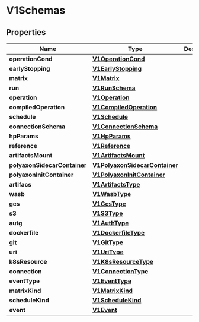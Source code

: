 

# V1Schemas

## Properties

Name | Type | Description | Notes
------------ | ------------- | ------------- | -------------
**operationCond** | [**V1OperationCond**](V1OperationCond.md) |  |  [optional]
**earlyStopping** | [**V1EarlyStopping**](V1EarlyStopping.md) |  |  [optional]
**matrix** | [**V1Matrix**](V1Matrix.md) |  |  [optional]
**run** | [**V1RunSchema**](V1RunSchema.md) |  |  [optional]
**operation** | [**V1Operation**](V1Operation.md) |  |  [optional]
**compiledOperation** | [**V1CompiledOperation**](V1CompiledOperation.md) |  |  [optional]
**schedule** | [**V1Schedule**](V1Schedule.md) |  |  [optional]
**connectionSchema** | [**V1ConnectionSchema**](V1ConnectionSchema.md) |  |  [optional]
**hpParams** | [**V1HpParams**](V1HpParams.md) |  |  [optional]
**reference** | [**V1Reference**](V1Reference.md) |  |  [optional]
**artifactsMount** | [**V1ArtifactsMount**](V1ArtifactsMount.md) |  |  [optional]
**polyaxonSidecarContainer** | [**V1PolyaxonSidecarContainer**](V1PolyaxonSidecarContainer.md) |  |  [optional]
**polyaxonInitContainer** | [**V1PolyaxonInitContainer**](V1PolyaxonInitContainer.md) |  |  [optional]
**artifacs** | [**V1ArtifactsType**](V1ArtifactsType.md) |  |  [optional]
**wasb** | [**V1WasbType**](V1WasbType.md) |  |  [optional]
**gcs** | [**V1GcsType**](V1GcsType.md) |  |  [optional]
**s3** | [**V1S3Type**](V1S3Type.md) |  |  [optional]
**autg** | [**V1AuthType**](V1AuthType.md) |  |  [optional]
**dockerfile** | [**V1DockerfileType**](V1DockerfileType.md) |  |  [optional]
**git** | [**V1GitType**](V1GitType.md) |  |  [optional]
**uri** | [**V1UriType**](V1UriType.md) |  |  [optional]
**k8sResource** | [**V1K8sResourceType**](V1K8sResourceType.md) |  |  [optional]
**connection** | [**V1ConnectionType**](V1ConnectionType.md) |  |  [optional]
**eventType** | [**V1EventType**](V1EventType.md) |  |  [optional]
**matrixKind** | [**V1MatrixKind**](V1MatrixKind.md) |  |  [optional]
**scheduleKind** | [**V1ScheduleKind**](V1ScheduleKind.md) |  |  [optional]
**event** | [**V1Event**](V1Event.md) |  |  [optional]



